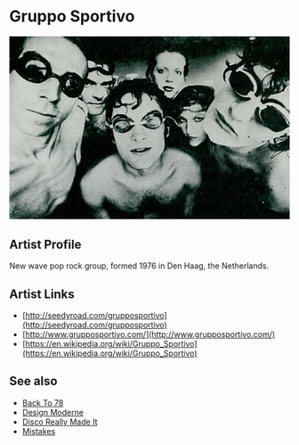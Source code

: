 # Gruppo Sportivo

![](../../assets/artists/Gruppo_Sportivo.png)

## Artist Profile

New wave pop rock group, formed 1976 in Den Haag, the Netherlands.

## Artist Links

- [http://seedyroad.com/grupposportivo](http://seedyroad.com/grupposportivo)
- [http://www.grupposportivo.com/](http://www.grupposportivo.com/)
- [https://en.wikipedia.org/wiki/Gruppo_Sportivo](https://en.wikipedia.org/wiki/Gruppo_Sportivo)


## See also

- [Back To 78](Back_To_78.md)
- [Design Moderne](Design_Moderne.md)
- [Disco Really Made It](Disco_Really_Made_It.md)
- [Mistakes](Mistakes.md)
